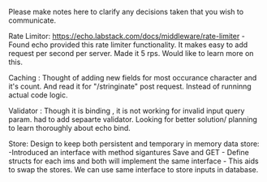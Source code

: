 Please make notes here to clarify any decisions taken that you wish to communicate.

Rate Limitor:
https://echo.labstack.com/docs/middleware/rate-limiter - Found echo provided this rate limiter functionality. It makes easy to add request per second per server. Made it 5 rps. Would like to learn more on this.


Caching : 
    Thought of adding new fields for most occurance character and it's count. And read it for "/stringinate" post request. Instead of runninng actual code logic.

Validator :
    Though it is binding , it is not working for invalid input query param. had to add sepaarte validator. Looking for better solution/ planning to learn thoroughly about echo bind.

Store:
    Design to keep both persistent and temporary in memory data store:
    -Introduced an interface with method sigantures Save and GET
    - Define structs for each ims and both will implement the same interface
    - This aids to swap the stores. We can use same interface to store inputs in database.
